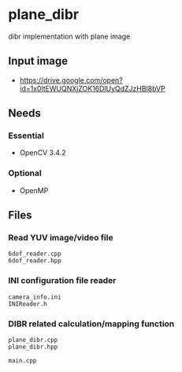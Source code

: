 # plane_dibr
dibr implementation with plane image

## Input image
* https://drive.google.com/open?id=1x0ltEWUQNXjZOK16DlUyQdZJzHBl8bVP

## Needs

### Essential
* OpenCV 3.4.2
### Optional
* OpenMP

## Files

### Read YUV image/video file
```
6dof_reader.cpp
6dof_reader.hpp
```

### INI configuration file reader
```
camera_info.ini
INIReader.h
```

### DIBR related calculation/mapping function
```
plane_dibr.cpp
plane_dibr.hpp

main.cpp
```
